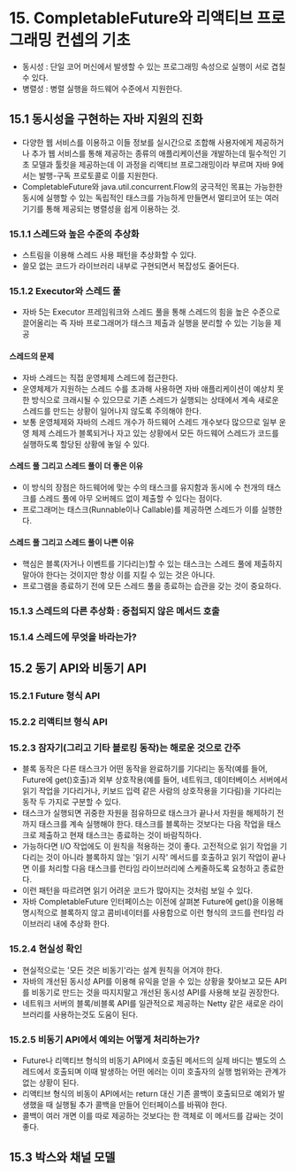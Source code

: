 # 15. CompletableFuture와 리액티브 프로그래밍 컨셉의 기초
- 동시성 : 단일 코어 머신에서 발생할 수 있는 프로그래밍 속성으로 실행이 서로 겹칠 수 있다.
- 병렬성 : 병렬 실행을 하드웨어 수준에서 지원한다.

## 15.1 동시성을 구현하는 자바 지원의 진화
- 다양한 웹 서비스를 이용하고 이들 정보를 실시간으로 조합해 사용자에게 제공하거나 추가 웹 서비스를 통해 제공하는 종류의 애플리케이션을 개발하는데 필수적인 기초 모델과 툴킷을 제공하는데 이 과정을 리액티브 프로그래밍이라 부르며 자바 9에서는 발행-구독 프로토콜로 이를 지원한다.
- CompletableFuture와 java.util.concurrent.Flow의 궁극적인 목표는 가능한한 동시에 실행할 수 있는 독립적인 태스크를 가능하게 만들면서 멀티코어 또는 여러 기기를 통해 제공되는 병렬성을 쉽게 이용하는 것.

### 15.1.1 스레드와 높은 수준의 추상화
- 스트림을 이용해 스레드 사용 패턴을 추상화할 수 있다.
- 쓸모 없는 코드가 라이브러리 내부로 구현되면서 복잡성도 줄어든다.

### 15.1.2 Executor와 스레드 풀
- 자바 5는 Executor 프레임워크와 스레드 풀을 통해 스레드의 힘을 높은 수준으로 끌어올리는 즉 자바 프로그래머가 태스크 제출과 실행을 분리할 수 있는 기능을 제공

#### 스레드의 문제
- 자바 스레드는 직접 운영체제 스레드에 접근한다.
- 운영체제가 지원하는 스레드 수를 초과해 사용하면 자바 애플리케이션이 예상치 못한 방식으로 크래시될 수 있으므로 기존 스레드가 실행되는 상태에서 계속 새로운 스레드를 만드는 상황이 일어나지 않도록 주의해야 한다.
- 보통 운영체제와 자바의 스레드 개수가 하드웨어 스레드 개수보다 많으므로 일부 운영 체제 스레드가 블록되거나 자고 있는 상황에서 모든 하드웨어 스레드가 코드를 실행하도록 할당된 상황에 놓일 수 있다.

#### 스레드 풀 그리고 스레드 풀이 더 좋은 이유
- 이 방식의 장점은 하드웨어에 맞는 수의 태스크를 유지함과 동시에 수 천개의 태스크를 스레드 풀에 아무 오버헤드 없이 제출할 수 있다는 점이다.
- 프로그래머는 태스크(Runnable이나 Callable)를 제공하면 스레드가 이를 실행한다.

#### 스레드 풀 그리고 스레드 풀이 나쁜 이유
- 핵심은 블록(자거나 이벤트를 기다리는)할 수 있는 태스크는 스레드 풀에 제출하지 말아야 한다는 것이지만 항상 이를 지킬 수 있는 것은 아니다.
- 프로그램을 종료하기 전에 모든 스레드 풀을 종료하는 습관을 갖는 것이 중요하다.

### 15.1.3 스레드의 다른 추상화 : 중첩되지 않은 메서드 호출

### 15.1.4 스레드에 무엇을 바라는가?

## 15.2 동기 API와 비동기 API

### 15.2.1 Future 형식 API

### 15.2.2 리액티브 형식 API

### 15.2.3 잠자기(그리고 기타 블로킹 동작)는 해로운 것으로 간주
- 블록 동작은 다른 태스크가 어떤 동작을 완료하기를 기다리는 동작(예를 들어, Future에 get()호출)과 외부 상호작용(예를 들어, 네트워크, 데이터베이스 서버에서 읽기 작업을 기다리거나, 키보드 입력 같은 사람의 상호작용을 기다림)을 기다리는 동작 두 가지로 구분할 수 있다.
- 태스크가 실행되면 귀중한 자원을 점유하므로 태스크가 끝나서 자원을 해제하기 전까지 태스크를 계속 실행해야 한다. 태스크를 블록하는 것보다는 다음 작업을 태스크로 제출하고 현재 태스크는 종료하는 것이 바람직하다.
- 가능하다면 I/O 작업에도 이 원칙을 적용하는 것이 좋다. 고전적으로 읽기 작업을 기다리는 것이 아니라 블록하지 않는 '읽기 시작' 메서드를 호출하고 읽기 작업이 끝나면 이를 처리할 다음 태스크를 런타임 라이브러리에 스케줄하도록 요청하고 종료한다.
- 이런 패턴을 따르려면 읽기 어려운 코드가 많아지는 것처럼 보일 수 있다.
- 자바 CompletableFuture 인터페이스는 이전에 살펴본 Future에 get()을 이용해 명시적으로 블록하지 않고 콤비네이터를 사용함으로 이런 형식의 코드를 런타임 라이브러리 내에 추상화 한다.

### 15.2.4 현실성 확인
- 현실적으로는 '모든 것은 비동기'라는 설계 원칙을 어겨야 한다.
- 자바의 개선된 동시성 API를 이용해 유익을 얻을 수 있는 상황을 찾아보고 모든 API를 비동기로 만드는 것을 따지지말고 개선된 동시성 API를 사용해 보길 권장한다.
- 네트워크 서버의 블록/비블록 API를 일관적으로 제공하는 Netty 같은 새로운 라이브러리를 사용하는것도 도움이 된다.

### 15.2.5 비동기 API에서 예외는 어떻게 처리하는가?
- Future나 리액티브 형식의 비동기 API에서 호출된 메서드의 실제 바디는 별도의 스레드에서 호출되며 이때 발생하는 어떤 에러는 이미 호출자의 실행 범위와는 관계가 없는 상황이 된다.
- 리액티브 형식의 비동이 API에서는 return 대신 기존 콜백이 호출되므로 예외가 발생했을 때 실행될 추가 콜백을 만들어 인터페이스를 바꿔야 한다.
- 콜백이 여러 개면 이를 따로 제공하는 것보다는 한 객체로 이 메서드를 감싸는 것이 좋다.

## 15.3 박스와 채널 모델